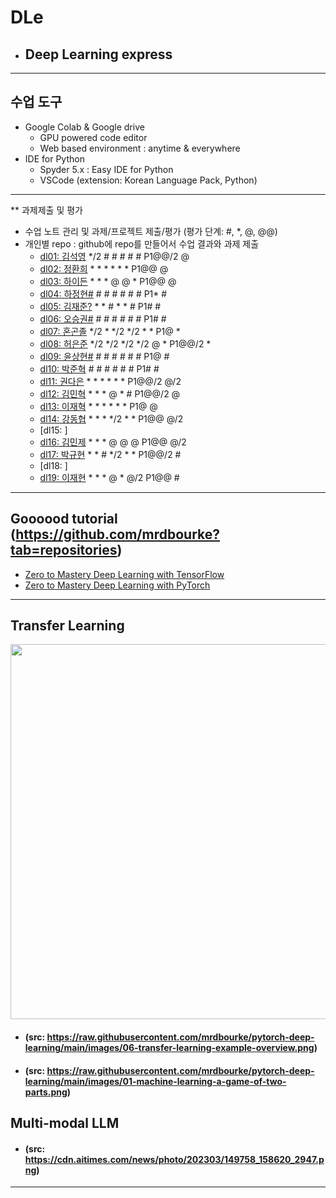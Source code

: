 # DLe
- ## Deep Learning express
---
## 수업 도구
* Google Colab & Google drive
  - GPU powered code editor
  - Web based environment : anytime & everywhere
* IDE for Python
  - Spyder 5.x : Easy IDE for Python
  - VSCode (extension: Korean Language Pack, Python)
---  

** 과제제출 및 평가
- 수업 노트 관리 및 과제/프로젝트 제출/평가 (평가 단계: #, *, @, @@)
- 개인별 repo : github에 repo를 만들어서 수업 결과와 과제 제출                
  * [dl01: 김석영](https://github.com/cheesedog-paradise/dl01) */2 # # # # # P1@@/2 @
  * [dl02: 정환희](https://github.com/alemskdlt/dl02) * * * * * * P1@@ @
  * [dl03: 하이든](https://github.com/HayDen-Gonne/dl03) * * * @ @ * P1@@ @
  * [dl04: 하정현#]() # # # # # # P1* #
  * [dl05: 김재준?](https://github.com/jaejun22/dl05) * * # * * # P1# #
  * [dl06: 오승권#]() # # # # # # P1# #
  * [dl07: 혼곤졸](https://github.com/20211527/dl07) */2 * */2 */2 * * P1@ *
  * [dl08: 허은준](https://github.com/kukichocollis/dl08) */2 */2 */2 */2 @ * P1@@/2 *
  * [dl09: 윤상현#]() # # # # # # P1@ #
  * [dl10: 박준혁](https://github.com/20212609/dl10) # # # # # # P1# # 
  * [dl11: 권다은](https://github.com/daeunkk/dl11) * * * * * * P1@@/2 @/2
  * [dl12: 김민혁](https://github.com/JerryK97/dl12) * * * @ * # P1@@/2 @
  * [dl13: 이재혁](https://github.com/jae-hyuck/dl13) * * * * * * P1@ @
  * [dl14: 강동협](https://github.com/Hyup98/DL14) * * * */2 * * P1@@ @/2
  * [dl15: ]
  * [dl16: 김민제](https://github.com/mixhub10/dl16) * * * @ @ @ P1@@ @/2
  * [dl17: 박규현](https://github.com/Park20182618/dl17) * * # */2 * * P1@@/2 #
  * [dl18: ]
  * [dl19: 이재현](https://github.com/iamgus123/dl19) * * * @ * @/2 P1@@ #
  
---
## Goooood tutorial (https://github.com/mrdbourke?tab=repositories)  
- [Zero to Mastery Deep Learning with TensorFlow](https://github.com/mrdbourke/tensorflow-deep-learning)
- [Zero to Mastery Deep Learning with PyTorch](https://github.com/mrdbourke/pytorch-deep-learning)
---
## Transfer Learning 
<img src="https://github.com/mrdbourke/pytorch-deep-learning/raw/main/images/06-transfer-learning-example-overview.png" width=900 height=600>  

- #### (src: https://raw.githubusercontent.com/mrdbourke/pytorch-deep-learning/main/images/06-transfer-learning-example-overview.png)  
- #### (src: https://raw.githubusercontent.com/mrdbourke/pytorch-deep-learning/main/images/01-machine-learning-a-game-of-two-parts.png)

## Multi-modal LLM  
- #### (src: https://cdn.aitimes.com/news/photo/202303/149758_158620_2947.png)  

---

